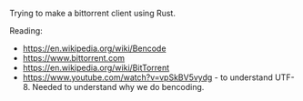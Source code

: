 Trying to make a bittorrent client using Rust. 

Reading: 
- https://en.wikipedia.org/wiki/Bencode
- https://www.bittorrent.com
- https://en.wikipedia.org/wiki/BitTorrent
- https://www.youtube.com/watch?v=vpSkBV5vydg - to understand UTF-8. Needed to understand why we do bencoding.
